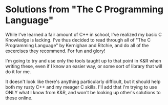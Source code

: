 Solutions from "The C Programming Language"
================================================

While I've learned a fair amount of C++ in school, I've realized my basic C Knowledge is lacking. I've thus decided to read through all of "The C Programming Language" by Kernighan and Ritchie, and do all of the excercises they recommend. For fun and glory!

I'm going to try and use only the tools taught up to that point in K&R when writing these, even if I know an easier way, or some sort of library that will do it for me.

It doesn't look like there's anything particularly difficult, but it should help both my rusty C++ and my meager C skills. I'll add that I'm trying to use ONLY what I know from K&R, and won't be looking up other's solutions to these online.
